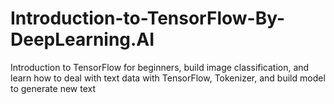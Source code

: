 # Introduction-to-TensorFlow-By-DeepLearning.AI
Introduction to TensorFlow for beginners, build image classification, and learn how to deal with text data with TensorFlow, Tokenizer, and build model to generate new text  
